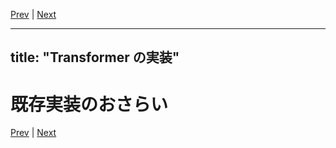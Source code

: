 [Prev](https://github.com/Ubugeeei/chibivue/blob/main/books/japanese/340_bcs_options_api.md) | [Next](https://github.com/Ubugeeei/chibivue/blob/main/books/japanese/410_btc_render_component.md)

---
title: "Transformer の実装"
---

# 既存実装のおさらい


[Prev](https://github.com/Ubugeeei/chibivue/blob/main/books/japanese/340_bcs_options_api.md) | [Next](https://github.com/Ubugeeei/chibivue/blob/main/books/japanese/410_btc_render_component.md)